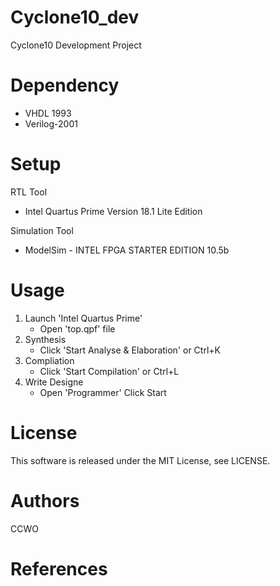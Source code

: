 # Cyclone10_dev
Cyclone10 Development Project

# Dependency
- VHDL 1993
- Verilog-2001

# Setup

RTL Tool

- Intel Quartus Prime Version 18.1 Lite Edition

Simulation Tool

- ModelSim - INTEL FPGA STARTER EDITION 10.5b

# Usage

1. Launch 'Intel Quartus Prime'
    - Open 'top.qpf' file
1. Synthesis
    - Click 'Start Analyse & Elaboration' or Ctrl+K
1. Compliation
    - Click 'Start Compilation' or Ctrl+L
1. Write Designe
    - Open 'Programmer' Click Start

# License
This software is released under the MIT License, see LICENSE.

# Authors
CCWO

# References
